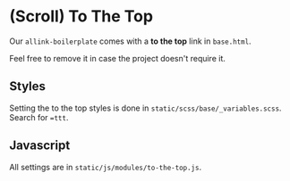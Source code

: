 # (Scroll) To The Top

Our `allink-boilerplate` comes with a <strong>to the top</strong> link in `base.html`.

Feel free to remove it in case the project doesn't require it.

## Styles

Setting the to the top styles is done in `static/scss/base/_variables.scss`. Search for `=ttt`.

## Javascript

All settings are in `static/js/modules/to-the-top.js`.
